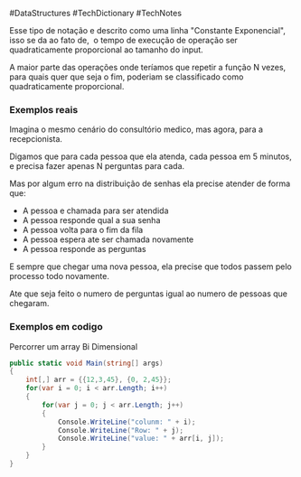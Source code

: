 #DataStructures #TechDictionary #TechNotes 

Esse tipo de notação e descrito como uma linha "Constante Exponencial", isso se da ao fato de,  o tempo de execução de operação ser quadraticamente proporcional ao tamanho do input.

A maior parte das operações onde teríamos que repetir a função N vezes, para quais quer que seja o fim, poderiam se classificado como quadraticamente proporcional.
### Exemplos reais
Imagina o mesmo cenário do consultório medico, mas agora, para a recepcionista.

Digamos que para cada pessoa que ela atenda, cada pessoa em 5 minutos, e precisa fazer apenas N perguntas para cada.

Mas por algum erro na distribuição de senhas ela precise atender de forma que:

- A pessoa e chamada para ser atendida
- A pessoa responde qual a sua senha
- A pessoa volta para o fim da fila
- A pessoa espera ate ser chamada novamente
- A pessoa responde as perguntas

E sempre que chegar uma nova pessoa, ela precise que todos passem pelo processo todo novamente.

Ate que seja feito o numero de perguntas igual ao numero de pessoas que chegaram.
### Exemplos em codigo
Percorrer um array Bi Dimensional

``` C#
public static void Main(string[] args)
{
	int[,] arr = {{12,3,45}, {0, 2,45}};
	for(var i = 0; i < arr.Length; i++)
	{
		for(var j = 0; j < arr.Length; j++)
		{
			Console.WriteLine("colunm: " + i);
			Console.WriteLine("Row: " + j);
			Console.WriteLine("value: " + arr[i, j]);
		}
	}
}
```